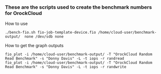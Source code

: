 ### These are the scripts used to create the benchmark numbers for OrockCloud


How to use

```git clone https://github.com/donnydavis/orock-test-bench
./bench-fio.sh fio-job-template-device.fio /home/cloud-user/benchmark-output/  none /dev/sdb none
```

How to get the graph outputs
```
fio_plot -i /home/cloud-user/benchmark-output/ -T "OrockCloud Random Read Benchmark" -s "Donny Davis" -L -t iops -r randread
fio_plot -i /home/cloud-user/benchmark-output/ -T "OrockCloud Random Read Benchmark" -s "Donny Davis" -L -t iops -r randwrite
```

